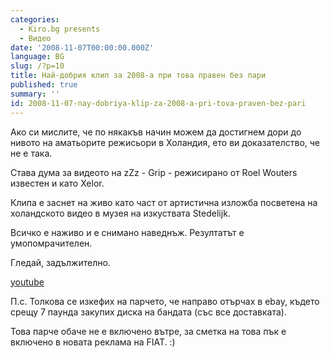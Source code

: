 ```yaml
---
categories:
  - Kiro.bg presents
  - Видео
date: '2008-11-07T00:00:00.000Z'
language: BG
slug: /?p=10
title: Най-добрия клип за 2008-а при това правен без пари
published: true
summary: ''
id: 2008-11-07-nay-dobriya-klip-za-2008-a-pri-tova-praven-bez-pari
---
```


Ако си мислите, че по някакъв начин можем да достигнем дори до нивото на аматьорите режисьори в Холандия, ето ви доказателство, че не е така.

Става дума за видеото на zZz - Grip - режисирано от Roel Wouters известен и като Xelor.

Клипа е заснет на живо като част от артистична изложба посветена на холандското видео в музея на изкуствата Stedelijk.

Всичко е наживо и е снимано наведнъж. Резултатът е умопомрачителен.

Гледай, задължително.

[youtube](https://www.youtube.com/watch?v=AMvjEnYQQdE)

П.с. Толкова се изкефих на парчето, че направо отърчах в ebay, където срещу 7 паунда закупих диска на бандата (със все доставката).

Това парче обаче не е включено вътре, за сметка на това пък е включено в новата реклама на FIAT. :)
